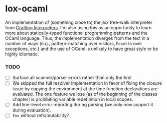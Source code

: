 # lox-ocaml

An implementation of (something close to) the jlox tree-walk interpreter from
[Crafting Interpreters](https://www.craftinginterpreters.com/). I'm also using
this as an opportunity to learn more about statically-typed functional
programming patterns and the OCaml language. Thus, the implementation diverges
from the text in a number of ways (e.g., pattern-matching over visitors,
`Result`s over exceptions, etc.) and the use of OCaml is unlikely to have great
style or be highly idiomatic.

### TODO

- [ ] Surface all scanner/parser errors rather than only the first
- [ ] We skipped the full resolver implementation in favor of fixing the
  closure issue by copying the environment at the time function declarations
  are evaluated. The one feature we lose (as of the beginning of the classes
  chapter) is prohibiting variable redefinition in local scopes.
- [ ] Add line-level error reporting during parsing (we only now support it
  during evaluation).
- [ ] `Env` without refs/mutability?
